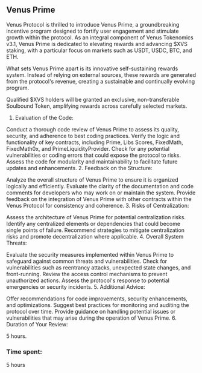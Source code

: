 ## Venus Prime
Venus Protocol is thrilled to introduce Venus Prime, a groundbreaking incentive program designed to fortify user engagement and stimulate growth within the protocol. As an integral component of Venus Tokenomics v3.1, Venus Prime is dedicated to elevating rewards and advancing $XVS staking, with a particular focus on markets such as USDT, USDC, BTC, and ETH.

What sets Venus Prime apart is its innovative self-sustaining rewards system. Instead of relying on external sources, these rewards are generated from the protocol's revenue, creating a sustainable and continually evolving program.

Qualified $XVS holders will be granted an exclusive, non-transferable Soulbound Token, amplifying rewards across carefully selected markets.

1. Evaluation of the Code:

Conduct a thorough code review of Venus Prime to assess its quality, security, and adherence to best coding practices.
Verify the logic and functionality of key contracts, including Prime, Libs Scores, FixedMath, FixedMath0x, and PrimeLiquidityProvider.
Check for any potential vulnerabilities or coding errors that could expose the protocol to risks.
Assess the code for modularity and maintainability to facilitate future updates and enhancements.
2. Feedback on the Structure:

Analyze the overall structure of Venus Prime to ensure it is organized logically and efficiently.
Evaluate the clarity of the documentation and code comments for developers who may work on or maintain the system.
Provide feedback on the integration of Venus Prime with other contracts within the Venus Protocol for consistency and coherence.
3. Risks of Centralization:

Assess the architecture of Venus Prime for potential centralization risks.
Identify any centralized elements or dependencies that could become single points of failure.
Recommend strategies to mitigate centralization risks and promote decentralization where applicable.
4. Overall System Threats:

Evaluate the security measures implemented within Venus Prime to safeguard against common threats and vulnerabilities.
Check for vulnerabilities such as reentrancy attacks, unexpected state changes, and front-running.
Review the access control mechanisms to prevent unauthorized actions.
Assess the protocol's response to potential emergencies or security incidents.
5. Additional Advice:

Offer recommendations for code improvements, security enhancements, and optimizations.
Suggest best practices for monitoring and auditing the protocol over time.
Provide guidance on handling potential issues or vulnerabilities that may arise during the operation of Venus Prime.
6. Duration of Your Review:

5 hours.



### Time spent:
5 hours